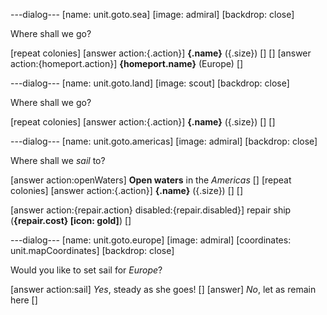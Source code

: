 ---dialog---
[name: unit.goto.sea]
[image: admiral]
[backdrop: close]

Where shall we go?

  [repeat colonies]
[answer action:{.action}] **{.name}** ({.size}) []
[]
[answer action:{homeport.action}] **{homeport.name}** (Europe) []


---dialog---
[name: unit.goto.land]
[image: scout]
[backdrop: close]

Where shall we go?

  [repeat colonies]
[answer action:{.action}] **{.name}** ({.size}) []
[]


---dialog---
[name: unit.goto.americas]
[image: admiral]
[backdrop: close]

Where shall we *sail* to?

[answer action:openWaters] **Open waters** in the *Americas* []
[repeat colonies]
[answer action:{.action}] **{.name}** ({.size}) []
[]

[answer action:{repair.action} disabled:{repair.disabled}]
  repair ship (**{repair.cost} [icon: gold]**)
[]


---dialog---
[name: unit.goto.europe]
[image: admiral]
[coordinates: unit.mapCoordinates]
[backdrop: close]

Would you like to set sail for *Europe*?

[answer action:sail] *Yes*, steady as she goes! []
[answer] *No*, let as remain here []

